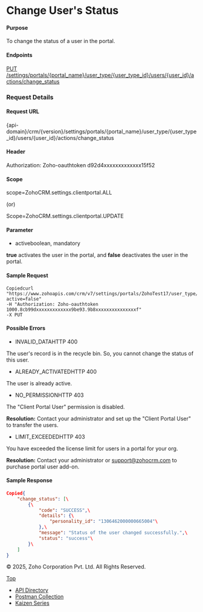 
# Change User's Status

#### Purpose

To change the status of a user in the portal.

#### Endpoints

[PUT /settings/portals/{portal\_name}/user\_type/{user\_type\_id}/users/{user\_id}/actions/change\_status](https://www.zoho.com/crm/developer/docs/api/v7/change-user-status-portal.html)

### Request Details

#### Request URL

{api-domain}/crm/{version}/settings/portals/{portal\_name}/user\_type/{user\_type\_id}/users/{user\_id}/actions/change\_status

#### Header

Authorization: Zoho-oauthtoken d92d4xxxxxxxxxxxxx15f52

#### Scope

scope=ZohoCRM.settings.clientportal.ALL

(or)

Scope=ZohoCRM.settings.clientportal.UPDATE

#### Parameter

- activeboolean, mandatory



**true** activates the user in the portal, and **false** deactivates the user in the portal.


#### Sample Request

``` curl
Copiedcurl "https://www.zohoapis.com/crm/v7/settings/portals/ZohoTest17/user_type/1947281000000470169/users/1306462000000665004/actions/change_status?active=false"
-H "Authorization: Zoho-oauthtoken 1000.8cb99dxxxxxxxxxxxxx9be93.9b8xxxxxxxxxxxxxxxf"
-X PUT

```

#### Possible Errors

- INVALID\_DATAHTTP 400



The user's record is in the recycle bin. So, you cannot change the status of this user.

- ALREADY\_ACTIVATEDHTTP 400



The user is already active.

- NO\_PERMISSIONHTTP 403



The "Client Portal User" permission is disabled.

**Resolution:** Contact your administrator and set up the "Client Portal User" to transfer the users.

- LIMIT\_EXCEEDEDHTTP 403



You have exceeded the license limit for users in a portal for your org.

**Resolution:** Contact your administrator or support@zohocrm.com to purchase portal user add-on.


#### Sample Response

``` json
Copied{
    "change_status": [\
        {\
            "code": "SUCCESS",\
            "details": {\
                "personality_id": "1306462000000665004"\
            },\
            "message": "Status of the user changed successfully.",\
            "status": "success"\
        }\
    ]
}

```

© 2025, Zoho Corporation Pvt. Ltd. All Rights Reserved.

[Top](https://www.zoho.com/crm/developer/docs/api/v7/change-user-status-portal.html#top)

- [API Directory](https://www.zoho.com/crm/developer/docs/api-directory.html?source_from=qlink_)
- [Postman Collection](https://www.postman.com/zohocrmdevelopers/workspace/zoho-crm-developers/overview?source_from=qlink_)
- [Kaizen Series](https://www.zoho.com/crm/developer/docs/kaizen-series-directory.html?source_from=qlink_)